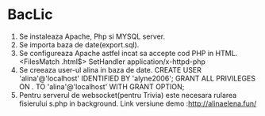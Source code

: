 # BacLic
1. Se instaleaza Apache, Php si MYSQL server. 
2. Se importa baza de date(export.sql). 
3. Se configureaza Apache astfel incat sa accepte cod PHP in HTML. <FilesMatch \.html$> ​SetHandler application/x-httpd-php ​</FilesMatch>
4. Se creeaza user-ul alina in baza de date. CREATE USER 'alina'@'localhost' IDENTIFIED BY 'alyne2006'; GRANT ALL PRIVILEGES ON *.* TO 'alina'@'localhost' WITH GRANT OPTION; 
5. Pentru serverul de websocket(pentru Trivia) este necesara rularea fisierului s.php in background.
Link versiune demo :http://alinaelena.fun/
